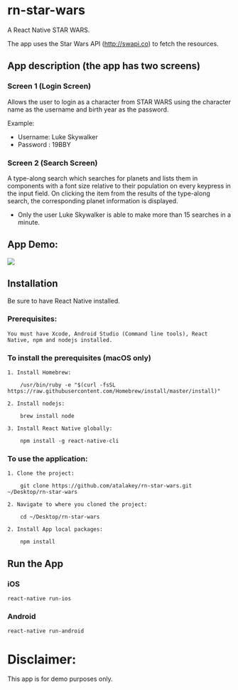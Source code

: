 # rn-star-wars

A React Native STAR WARS.

The app uses the Star Wars API (http://swapi.co) to fetch the resources.

## App description (the app has two screens)

### Screen 1 (Login Screen)
Allows the user to login as a character from STAR WARS using the character name as the username and birth year as the password.

Example:

  + Username: Luke Skywalker
  + Password : 19BBY

### Screen 2 (Search Screen)
A type-along search which searches for planets and lists them in components with a font size relative to their population on every keypress in the input field.
On clicking the item from the results of the type-along search, the corresponding planet information is displayed.

  + Only the user Luke Skywalker is able to make more than 15 searches in a minute.

## App Demo:

![](https://thumbs.gfycat.com/SmoggyTerrificBetafish-size_restricted.gif)

## Installation

Be sure to have React Native installed.

### Prerequisites:
```
You must have Xcode, Android Studio (Command line tools), React Native, npm and nodejs installed.
```

### To install the prerequisites (macOS only)
```
1. Install Homebrew:

    /usr/bin/ruby -e "$(curl -fsSL https://raw.githubusercontent.com/Homebrew/install/master/install)"

2. Install nodejs:

    brew install node

3. Install React Native globally:

    npm install -g react-native-cli
```

### To use the application:
``` 
1. Clone the project:

    git clone https://github.com/atalakey/rn-star-wars.git ~/Desktop/rn-star-wars

2. Navigate to where you cloned the project:

    cd ~/Desktop/rn-star-wars

2. Install App local packages:

    npm install
```

## Run the App

### iOS

```
react-native run-ios
```

### Android

```
react-native run-android
```

# Disclaimer:
This app is for demo purposes only.
